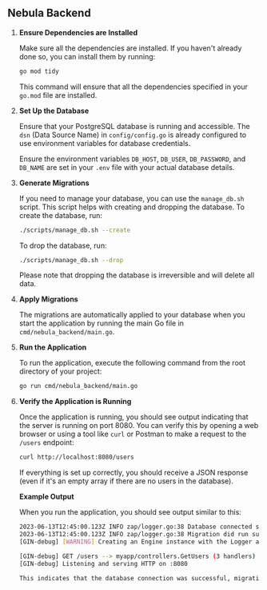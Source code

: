 ## Nebula Backend

1. **Ensure Dependencies are Installed**

   Make sure all the dependencies are installed. If you haven't already done so, you can install them by running:
    ```bash
   go mod tidy
    ```
   This command will ensure that all the dependencies specified in your `go.mod` file are installed.

2. **Set Up the Database**

   Ensure that your PostgreSQL database is running and accessible. The `dsn` (Data Source Name) in `config/config.go` is already configured to use environment variables for database credentials. 

   Ensure the environment variables `DB_HOST`, `DB_USER`, `DB_PASSWORD`, and `DB_NAME` are set in your `.env` file with your actual database details.

3. **Generate Migrations**

   If you need to manage your database, you can use the `manage_db.sh` script. This script helps with creating and dropping the database. To create the database, run:

   ```bash
   ./scripts/manage_db.sh --create
   ```
   To drop the database, run:

   ```bash
   ./scripts/manage_db.sh --drop
   ```

   Please note that dropping the database is irreversible and will delete all data.

4. **Apply Migrations**

   The migrations are automatically applied to your database when you start the application by running the main Go file in `cmd/nebula_backend/main.go`.

5. **Run the Application**

   To run the application, execute the following command from the root directory of your project:

   ```bash
   go run cmd/nebula_backend/main.go
   ```

6. **Verify the Application is Running**

   Once the application is running, you should see output indicating that the server is running on port 8080. You can verify this by opening a web browser or using a tool like `curl` or Postman to make a request to the `/users` endpoint:

   ```bash
   curl http://localhost:8080/users
   ```

   If everything is set up correctly, you should receive a JSON response (even if it's an empty array if there are no users in the database).

    **Example Output**
    
    When you run the application, you should see output similar to this:
     ```bash
    2023-06-13T12:45:00.123Z INFO zap/logger.go:38 Database connected successfully
    2023-06-13T12:45:00.123Z INFO zap/logger.go:38 Migration did run successfully
    [GIN-debug] [WARNING] Creating an Engine instance with the Logger and Recovery middleware already attached.
    
    [GIN-debug] GET /users --> myapp/controllers.GetUsers (3 handlers)
    [GIN-debug] Listening and serving HTTP on :8080
    
    This indicates that the database connection was successful, migrations were applied, and the server is running on port 8080.
    ```
